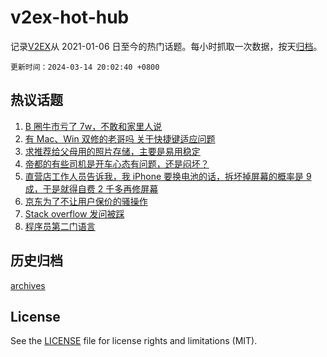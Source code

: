# v2ex-hot-hub

 记录[V2EX](https://www.v2ex.com/)从 2021-01-06 日至今的热门话题。每小时抓取一次数据，按天[归档](archives)。

`更新时间：2024-03-14 20:02:40 +0800`

## 热议话题

1. [B 圈牛市亏了 7w，不敢和家里人说](https://www.v2ex.com/t/1023489)
1. [有 Mac、Win 双修的老哥吗 关于快捷键适应问题](https://www.v2ex.com/t/1023495)
1. [求推荐给父母用的照片存储，主要是易用稳定](https://www.v2ex.com/t/1023462)
1. [帝都的有些司机是开车心态有问题，还是闷坏？](https://www.v2ex.com/t/1023485)
1. [直营店工作人员告诉我，我 iPhone 要换电池的话，拆坏掉屏幕的概率是 9 成，于是就得自费 2 千多再修屏幕](https://www.v2ex.com/t/1023392)
1. [京东为了不让用户保价的骚操作](https://www.v2ex.com/t/1023544)
1. [Stack overflow 发问被踩](https://www.v2ex.com/t/1023386)
1. [程序员第二门语言](https://www.v2ex.com/t/1023390)

## 历史归档

[archives](archives)

## License

See the [LICENSE](LICENSE) file for license rights and limitations (MIT).
